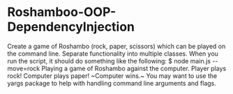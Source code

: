 # Roshamboo-OOP-DependencyInjection
Create a game of Roshambo (rock, paper, scissors) which can be played on the command line. Separate functionality into multiple classes. When you run the script, it should do something like the following:  $ node main.js --move=rock Playing a game of Roshambo against the computer. Player plays rock! Computer plays paper! ~Computer wins.~ You may want to use the yargs  package to help with handling command line arguments and flags.
